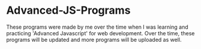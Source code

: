 # Advanced-JS-Programs
 
These programs were made by me over the time when I was learning and practicing 'Advanced Javascript' for web development. Over the time, these programs will be updated and more programs will be uploaded as well.
